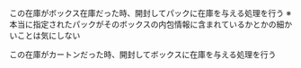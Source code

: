 この在庫がボックス在庫だった時、開封してパックに在庫を与える処理を行う
※本当に指定されたパックがそのボックスの内包情報に含まれているかとかの細かいことは気にしない

この在庫がカートンだった時、開封してボックスに在庫を与える処理を行う
